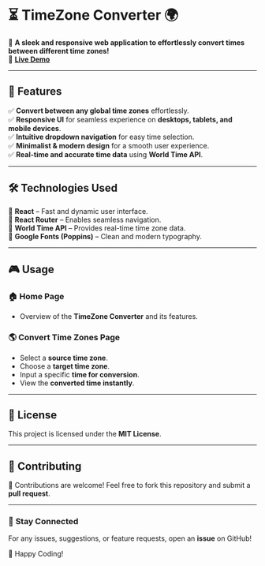 # ⏳ TimeZone Converter 🌍  
🚀 **A sleek and responsive web application to effortlessly convert times between different time zones!**  
🔗 **[Live Demo](https://gurpreetsingh-21.github.io/TimeZone-Converter/)**  

---

## 📌 Features  
✅ **Convert between any global time zones** effortlessly.  
✅ **Responsive UI** for seamless experience on **desktops, tablets, and mobile devices**.  
✅ **Intuitive dropdown navigation** for easy time selection.  
✅ **Minimalist & modern design** for a smooth user experience.  
✅ **Real-time and accurate time data** using **World Time API**.  

---

## 🛠️ Technologies Used  
🔹 **React** – Fast and dynamic user interface.  
🔹 **React Router** – Enables seamless navigation.  
🔹 **World Time API** – Provides real-time time zone data.    
🔹 **Google Fonts (Poppins)** – Clean and modern typography.  

---

## 🎮 Usage  

### 🏠 **Home Page**  
- Overview of the **TimeZone Converter** and its features.  

### 🌎 **Convert Time Zones Page**  
- Select a **source time zone**.  
- Choose a **target time zone**.  
- Input a specific **time for conversion**.  
- View the **converted time instantly**.  

---

## 📜 License  
This project is licensed under the **MIT License**.  

---

## 🤝 Contributing  
🎉 Contributions are welcome! Feel free to fork this repository and submit a **pull request**.  

---

### 📢 **Stay Connected**  
For any issues, suggestions, or feature requests, open an **issue** on GitHub!  

🚀 Happy Coding!  
